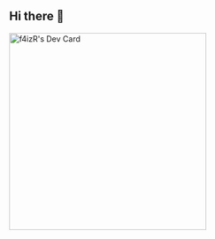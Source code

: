 ## Hi there 👋
<a href="https://app.daily.dev/f4izr"><img src="https://api.daily.dev/devcards/v2/ZEAOhK8QXIhICUv4F9J7p.png?r=s9q&type=default" width="356" alt="f4izR's Dev Card"/></a>
<!--
**f4izR/f4izR** is a ✨ _special_ ✨ repository because its `README.md` (this file) appears on your GitHub profile.

Here are some ideas to get you started:

- 🔭 I’m currently working on ...
- 🌱 I’m currently learning ...
- 👯 I’m looking to collaborate on ...
- 🤔 I’m looking for help with ...
- 💬 Ask me about ...
- 📫 How to reach me: ...
- 😄 Pronouns: ...
- ⚡ Fun fact: ...
-->
